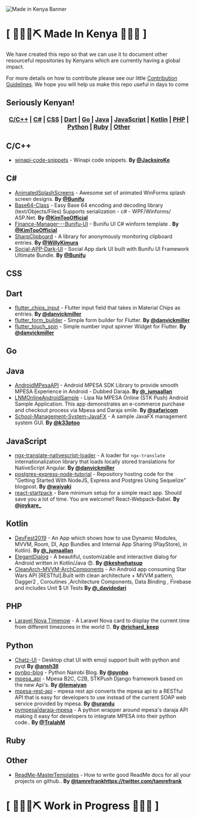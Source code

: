 ![Made in Kenya Banner](https://github.com/MadeInKenya/madeinkenya.github.io/blob/master/mik_banner.png "Made in Kenya Banner")
# \[ 🚧👷‍♀️⛏ Made In Kenya 🔧️👷🚧 \] 

We have created this repo so that we can use it to document other resourceful repositories by Kenyans which are currently having a global impact. 

For more details on how to contribute please see our little [Contribution Guidelines](https://github.com/MadeInKenya/madeinkenya.github.io/blob/master/CONTRIBUTING.MD). We hope you will help us make this repo useful in days to come

## Seriously Kenyan!

### <p align="center"><a href="#C">C/C++</a> | <a href="#C#">C#</a> | <a href="#CSS">CSS</a> | <a href="#Dart">Dart</a> | <a href="#Go">Go</a> | <a href="#Java">Java</a> | <a href="#JavaScript">JavaScript</a> | <a href="#Kotlin">Kotlin</a> | <a href="#PHP">PHP</a> | <a href="#Python">Python</a> | <a href="#Ruby">Ruby</a> | <a href="#Other">Other</a></p>

## <a name="C"> </a>C/C++
* [winapi-code-snippets](https://github.com/JacksiroKe/winapi-code-snippets) - Winapi code snippets. **By [@JacksiroKe](https://twitter.com/JacksiroKe)**

## <a name="C#"> </a>C#
* [AnimatedSplashScreens](https://github.com/bunifu-framework/AnimatedSplashScreens) - Awesome set of animated WinForms splash screen designs. **By [@Bunifu](https://twitter.com/Bunifu)**
* [Base64-Class](https://github.com/KimTooFlex/Base64-Class) - Easy Base 64 encoding and decoding library (text/Objects/Files) Supports serialization - c# - WPF/Winforms/ ASP.Net. **By [@KimTooOfficial](https://twitter.com/KimTooOfficial)**
* [Finance-Manager---Bunifu-UI](https://github.com/KimTooFlex/Finance-Manager---Bunifu-UI) - Bunifu UI C# winform template . **By [@KimTooOfficial](https://twitter.com/KimTooOfficial)**
* [SharpClipboard](https://github.com/Willy-Kimura/SharpClipboard) - A library for anonymously monitoring clipboard entries. **By [@WillyKimura](https://twitter.com/WillyKimura)**
* [Social-APP-Dark-UI](https://github.com/bunifu-framework/Social-APP-Dark-UI) - Social App dark UI built with Bunifu UI Framework Ultimate Bundle. **By [@Bunifu](https://twitter.com/Bunifu)**

## <a name="CSS"> </a>CSS

## <a name="Dart"> </a>Dart
* [flutter_chips_input](https://github.com/danvick/flutter_chips_input) - Flutter input field that takes in Material Chips as entries. **By [@danvickmiller](https://twitter.com/danvickmiller)**
* [flutter_form_builder](https://github.com/danvick/flutter_form_builder) - Simple form builder for Flutter. **By [@danvickmiller](https://twitter.com/danvickmiller)**
* [flutter_touch_spin](https://github.com/danvick/flutter_touch_spin) - Simple number input spinner Widget for Flutter. **By [@danvickmiller](https://twitter.com/danvickmiller)**

## <a name="Go"> </a>Go

## <a name="Java"> </a>Java
* [AndroidMPesaAPI](https://github.com/jumaallan/AndroidMPesaAPI) - Android MPESA SDK Library to provide smooth MPESA Experience in Android - Dubbed Daraja. **By [@_jumaallan](https://twitter.com/_jumaallan)**
* [LNMOnlineAndroidSample](https://github.com/safaricom/LNMOnlineAndroidSample) - Lipa Na MPESA Online (STK Push) Android Sample Application. This app demonstrates an e-commerce purchase and checkout process via Mpesa and Daraja smile. **By [@safaricom](#)**
* [School-Management-System-JavaFX](https://github.com/k33ptoo/School-Management-System-JavaFX) - A sample JavaFX management system GUI. **By [@k33ptoo](https://twitter.com/k33ptoo)**

## <a name="JavaScript"> </a>JavaScript
* [ngx-translate-nativescript-loader](https://github.com/danvick/ngx-translate-nativescript-loader) - A loader for `ngx-translate` internationalization library that loads locally stored translations for NativeScript Angular. **By [@danvickmiller](https://twitter.com/danvickmiller)**
* [postgres-express-node-tutorial](https://github.com/waiyaki/postgres-express-node-tutorial) - Repository hosting code for the "Getting Started With NodeJS, Express and Postgres Using Sequelize" blogpost. **By [@waiyaki](#)**
* [react-startpack](https://github.com/joykare/react-startpack) - Bare minimum setup for a simple react app. Should save you a lot of time. You are welcome!! React-Webpack-Babel. **By [@joykare_](https://twitter.com/joykare_)**

## <a name="Kotlin"> </a>Kotlin
* [DevFest2019](https://github.com/jumaallan/devfest2019) - An App which shows how to use Dynamic Modules, MVVM, Room, DI, App Bundles and Internal App Sharing (PlayStore), in Kotlin). **By [@_jumaallan](https://twitter.com/_jumaallan)**
* [ElegantDialog](https://github.com/muigukenneth/ElegantDialog) - A beautiful, customizable and interactive dialog for Android written in Kotlin/Java 😍. **By [@keshwhatsup](https://twitter.com/keshwhatsup)**
* [CleanArch-MVVM-ArchComponents](https://github.com/odaridavid/Clean-MVVM-ArchComponents) - An Android app consuming Star Wars API [RESTful].Built with clean architecture + MVVM pattern, Dagger2 , Coroutines ,Architecture Components, Data Binding , Firebase and includes Unit $ UI Tests  **By [@_davidodari](https://twitter.com/_davidodari)**

## <a name="PHP"> </a>PHP
* [Laravel Nova Timenow](https://github.com/richardkeep/nova-timenow) - A Laravel Nova card to display the current time from different timezones in the world ⏰. **By [@richard_keep](https://twitter.com/richard_keep)**

## <a name="Python"> </a>Python
* [Chatz-UI](https://github.com/ANSH3LL/Chatz-UI) - Desktop chat UI with emoji support built with python and pyqt **By [@ansh3ll](https://github.com/ANSH3LL)**
* [pynbo-blog](https://github.com/Python-Nairobi/pynbo-blog) - Python Nairobi Blog. **By [@pynbo](http://twitter.com/pynbo/)**
* [mpesa_api](https://github.com/lemaiyan/mpesa_api) - Mpesa B2C, C2B, STKPush Django framework based on the new Api's. **By [@lemaiyan](#)**
* [mpesa-rest-api](https://github.com/urandu/mpesa-rest-api) - mpesa rest api converts the mpesa api to a RESTful API that is easy for developers to use instead of the current SOAP web service provided by mpesa. **By [@urandu](#)**
* [pympesa|daraja-mpesa](https://github.com/TralahM/pympesa) - A python wrapper around mpesa's daraja API making it easy for developers to integrate MPESA into their python code.. **By [@TralahM](https://github.com/TralahM)**

## <a name="Ruby"> </a>Ruby

## <a name="Other"> </a>Other
* [ReadMe-MasterTemplates](https://github.com/tamzi/ReadMe-MasterTemplates) - How to write good ReadMe docs for all your projects on github.. **By [@tamrefrankhttps://twitter.com/tamrefrank](https://twitter.com/tamrefrank)**

# \[ 🚧👷‍♀️⛏ Work in Progress 🔧️👷🚧 \] 

